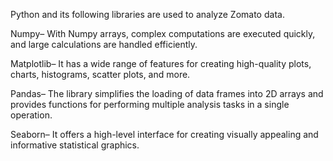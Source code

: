 Python and its following libraries are used to analyze Zomato data.

Numpy– With Numpy arrays, complex computations are executed quickly, and large calculations are handled efficiently.

Matplotlib– It has a wide range of features for creating high-quality plots, charts, histograms, scatter plots, and more.

Pandas– The library simplifies the loading of data frames into 2D arrays and provides functions for performing multiple analysis tasks in a single operation.

Seaborn– It offers a high-level interface for creating visually appealing and informative statistical graphics.
